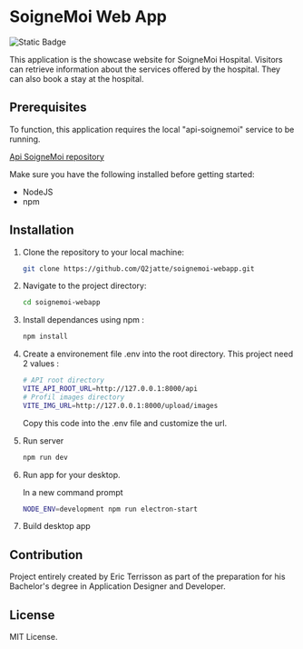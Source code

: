 # SoigneMoi Web App

![Static Badge](https://img.shields.io/badge/ReactJS-reactjs?logo=reactjs)


This application is the showcase website for SoigneMoi Hospital. Visitors can retrieve information about the services offered by the hospital. They can also book a stay at the hospital.

## Prerequisites
To function, this application requires the local "api-soignemoi" service to be running.

[Api SoigneMoi repository](https://github.com/Q2jatte/soignemoi-api.git)

Make sure you have the following installed before getting started:

- NodeJS
- npm

## Installation

1. Clone the repository to your local machine:

    ```bash
    git clone https://github.com/Q2jatte/soignemoi-webapp.git
    ```

2. Navigate to the project directory:

    ```bash
    cd soignemoi-webapp
    ```

3. Install dependances using npm :

    ```bash
    npm install
    ```
    
4. Create a environement file .env into the root directory. This project need 2 values :

    ```bash
    # API root directory
    VITE_API_ROOT_URL=http://127.0.0.1:8000/api
    # Profil images directory
    VITE_IMG_URL=http://127.0.0.1:8000/upload/images
    ```
    Copy this code into the .env file and customize the url.

5. Run server

    ```bash
    npm run dev
    ```
    
6. Run app for your desktop.

    In a new command prompt

    ```bash
    NODE_ENV=development npm run electron-start
    ```    

7. Build desktop app


## Contribution

Project entirely created by Eric Terrisson as part of the preparation for his Bachelor's degree in Application Designer and Developer.

## License

MIT License.


